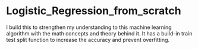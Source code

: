 # Logistic_Regression_from_scratch

I build this to strengthen my understanding to this machine learning algorithm with the math concepts and theory behind it. It has a build-in train test split function to increase the accuracy and prevent overfitting.
